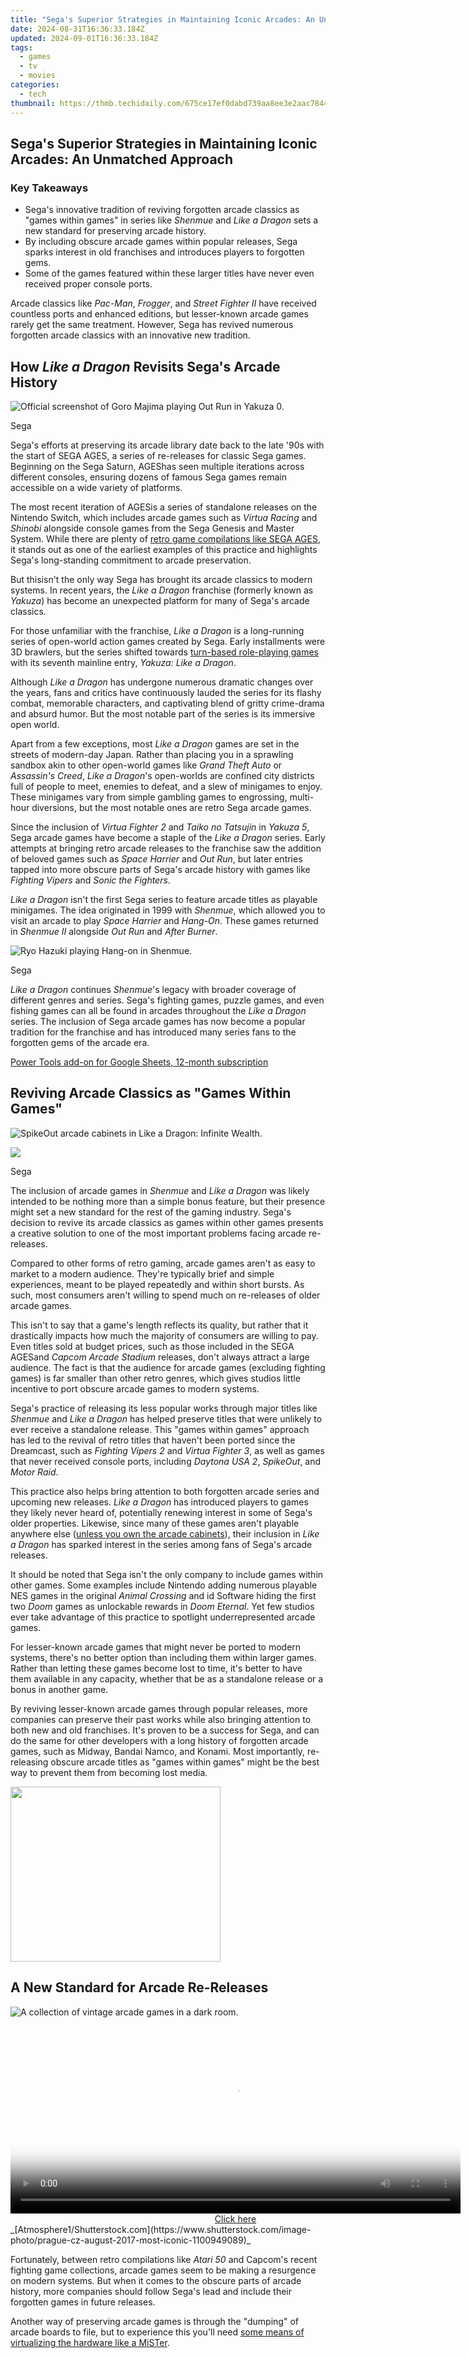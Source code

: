 ```yaml
---
title: "Sega's Superior Strategies in Maintaining Iconic Arcades: An Unmatched Approach"
date: 2024-08-31T16:36:33.184Z
updated: 2024-09-01T16:36:33.184Z
tags:
  - games
  - tv
  - movies
categories:
  - tech
thumbnail: https://thmb.techidaily.com/675ce17ef0dabd739aa8ee3e2aac7844c7deb38c517ca3120730f7fc3392ff08.jpg
---
```


## Sega's Superior Strategies in Maintaining Iconic Arcades: An Unmatched Approach

### Key Takeaways

* Sega's innovative tradition of reviving forgotten arcade classics as "games within games" in series like _Shenmue_ and _Like a Dragon_ sets a new standard for preserving arcade history.
* By including obscure arcade games within popular releases, Sega sparks interest in old franchises and introduces players to forgotten gems.
* Some of the games featured within these larger titles have never even received proper console ports.

 Arcade classics like _Pac-Man_, _Frogger_, and _Street Fighter II_ have received countless ports and enhanced editions, but lesser-known arcade games rarely get the same treatment. However, Sega has revived numerous forgotten arcade classics with an innovative new tradition.

##  How _Like a Dragon_ Revisits Sega's Arcade History

![Official screenshot of Goro Majima playing Out Run in Yakuza 0.](https://static1.howtogeekimages.com/wordpress/wp-content/uploads/2024/08/yakuza-0-outrun.jpg) 

Sega

 Sega's efforts at preserving its arcade library date back to the late '90s with the start of SEGA AGES, a series of re-releases for classic Sega games. Beginning on the Sega Saturn, AGEShas seen multiple iterations across different consoles, ensuring dozens of famous Sega games remain accessible on a wide variety of platforms.

 The most recent iteration of AGESis a series of standalone releases on the Nintendo Switch, which includes arcade games such as _Virtua Racing_ and _Shinobi_ alongside console games from the Sega Genesis and Master System. While there are plenty of [retro game compilations like SEGA AGES](https://bypass-frp.techidaily.com/frp-hijacker-by-hagard-download-and-bypass-your-vivo-y100i-frp-locks-by-drfone-android/), it stands out as one of the earliest examples of this practice and highlights Sega's long-standing commitment to arcade preservation.

 But thisisn't the only way Sega has brought its arcade classics to modern systems. In recent years, the _Like a Dragon_ franchise (formerly known as _Yakuza_) has become an unexpected platform for many of Sega's arcade classics.

 For those unfamiliar with the franchise, _Like a Dragon_ is a long-running series of open-world action games created by Sega. Early installments were 3D brawlers, but the series shifted towards [turn-based role-playing games](https://hardware-help.techidaily.com/navigating-new-innovations-through-toms-hardware-wisdom/) with its seventh mainline entry, _Yakuza: Like a Dragon_.

 Although _Like a Dragon_ has undergone numerous dramatic changes over the years, fans and critics have continuously lauded the series for its flashy combat, memorable characters, and captivating blend of gritty crime-drama and absurd humor. But the most notable part of the series is its immersive open world.

 Apart from a few exceptions, most _Like a Dragon_ games are set in the streets of modern-day Japan. Rather than placing you in a sprawling sandbox akin to other open-world games like _Grand Theft Auto_ or _Assassin's Creed_, _Like a Dragon_'s open-worlds are confined city districts full of people to meet, enemies to defeat, and a slew of minigames to enjoy. These minigames vary from simple gambling games to engrossing, multi-hour diversions, but the most notable ones are retro Sega arcade games.

 Since the inclusion of _Virtua Fighter 2_ and _Taiko no Tatsujin_ in _Yakuza 5_, Sega arcade games have become a staple of the _Like a Dragon_ series. Early attempts at bringing retro arcade releases to the franchise saw the addition of beloved games such as _Space Harrier_ and _Out Run_, but later entries tapped into more obscure parts of Sega's arcade history with games like _Fighting Vipers_ and _Sonic the Fighters_.

_Like a Dragon_ isn't the first Sega series to feature arcade titles as playable minigames. The idea originated in 1999 with _Shenmue_, which allowed you to visit an arcade to play _Space Harrier_ and _Hang-On_. These games returned in _Shenmue II_ alongside _Out Run_ and _After Burner_.

![Ryo Hazuki playing Hang-on in Shenmue.](https://static1.howtogeekimages.com/wordpress/wp-content/uploads/2024/08/shenmue-hang-on-2.jpg) 

Sega

_Like a Dragon_ continues _Shenmue_'s legacy with broader coverage of different genres and series. Sega's fighting games, puzzle games, and even fishing games can all be found in arcades throughout the _Like a Dragon_ series. The inclusion of Sega arcade games has now become a popular tradition for the franchise and has introduced many series fans to the forgotten gems of the arcade era.

<!-- affiliate ads begin -->
<a href="https://secure.2checkout.com/order/checkout.php?PRODS=4721564&QTY=1&AFFILIATE=108875&CART=1">Power Tools add-on for Google Sheets, 12-month subscription</a>
<!-- affiliate ads end -->
##  Reviving Arcade Classics as "Games Within Games"

![SpikeOut arcade cabinets in Like a Dragon: Infinite Wealth.](https://static1.howtogeekimages.com/wordpress/wp-content/uploads/2024/08/like-a-dragon-infinite-wealth-spikeout-machines.jpg) 

<!-- affiliate ads begin -->
<a href="https://secure.2checkout.com/order/checkout.php?PRODS=37100474&QTY=1&AFFILIATE=108875&CART=1"><img src="https://awario.com/images/pages/index/img-leads-1280@1x.avif" border="0"></a>
<!-- affiliate ads end -->
Sega

 The inclusion of arcade games in _Shenmue_ and _Like a Dragon_ was likely intended to be nothing more than a simple bonus feature, but their presence might set a new standard for the rest of the gaming industry. Sega's decision to revive its arcade classics as games within other games presents a creative solution to one of the most important problems facing arcade re-releases.

 Compared to other forms of retro gaming, arcade games aren't as easy to market to a modern audience. They're typically brief and simple experiences, meant to be played repeatedly and within short bursts. As such, most consumers aren't willing to spend much on re-releases of older arcade games.

 This isn't to say that a game's length reflects its quality, but rather that it drastically impacts how much the majority of consumers are willing to pay. Even titles sold at budget prices, such as those included in the SEGA AGESand _Capcom Arcade Stadium_ releases, don't always attract a large audience. The fact is that the audience for arcade games (excluding fighting games) is far smaller than other retro genres, which gives studios little incentive to port obscure arcade games to modern systems.

 Sega's practice of releasing its less popular works through major titles like _Shenmue_ and _Like a Dragon_ has helped preserve titles that were unlikely to ever receive a standalone release. This "games within games" approach has led to the revival of retro titles that haven't been ported since the Dreamcast, such as _Fighting Vipers 2_ and _Virtua Fighter 3_, as well as games that never received console ports, including _Daytona USA 2_, _SpikeOut_, and _Motor Raid_.

 This practice also helps bring attention to both forgotten arcade series and upcoming new releases. _Like a Dragon_ has introduced players to games they likely never heard of, potentially renewing interest in some of Sega's older properties. Likewise, since many of these games aren't playable anywhere else ([unless you own the arcade cabinets](https://fox-hovers.techidaily.com/2024-approved-cinematic-mastery-starts-here-the-best-cameras-of-all-levels/)), their inclusion in _Like a Dragon_ has sparked interest in the series among fans of Sega's arcade releases.

 It should be noted that Sega isn't the only company to include games within other games. Some examples include Nintendo adding numerous playable NES games in the original _Animal Crossing_ and id Software hiding the first two _Doom_ games as unlockable rewards in _Doom Eternal_. Yet few studios ever take advantage of this practice to spotlight underrepresented arcade games.

 For lesser-known arcade games that might never be ported to modern systems, there's no better option than including them within larger games. Rather than letting these games become lost to time, it's better to have them available in any capacity, whether that be as a standalone release or a bonus in another game.

 By reviving lesser-known arcade games through popular releases, more companies can preserve their past works while also bringing attention to both new and old franchises. It's proven to be a success for Sega, and can do the same for other developers with a long history of forgotten arcade games, such as Midway, Bandai Namco, and Konami. Most importantly, re-releasing obscure arcade titles as "games within games" might be the best way to prevent them from becoming lost media.

<!-- affiliate ads begin -->
<a href="https://aligracehair.sjv.io/c/5597632/2087264/19272" target="_top" id="2087264"><img src="//a.impactradius-go.com/display-ad/19272-2087264" border="0" alt="" width="336" height="280"/></a><img height="0" width="0" src="https://imp.pxf.io/i/5597632/2087264/19272" style="position:absolute;visibility:hidden;" border="0" />
<!-- affiliate ads end -->
##  A New Standard for Arcade Re-Releases

![A collection of vintage arcade games in a dark room.](https://static1.howtogeekimages.com/wordpress/wp-content/uploads/2022/02/vitnage-arcade-games.jpg) 

<!-- affiliate ads begin -->
<span id="1993650">
					<video width="720" height="300" style="cursor:pointer"
           poster="//a.impactradius-go.com/display-clicktoplayimage/1993650.jpeg"
           onclick="if(!this.playClicked){this.play();this.setAttribute('controls',true);this.playClicked=true;}">
	   <source src="//a.impactradius-go.com/display-ad/22993-1993650">
	   <img src="//a.impactradius-go.com/display-clicktoplayimage/1993650.jpeg" style="border: none; height: 100%; width: 100%; object-fit: contain">
	</video>
	<div style="width:720px;text-align:center"><a href="javascript:window.open(decodeURIComponent('https%3A%2F%2Fhomestyler.sjv.io%2Fc%2F5597632%2F1993650%2F22993'), '_blank');void(0);">Click here</a></div>
</span>
<img height="0" width="0" src="https://imp.pxf.io/i/5597632/1993650/22993" style="position:absolute;visibility:hidden;" border="0" />
<!-- affiliate ads end -->
_[Atmosphere1/Shutterstock.com](https://www.shutterstock.com/image-photo/prague-cz-august-2017-most-iconic-1100949089)_

 Fortunately, between retro compilations like _Atari 50_ and Capcom's recent fighting game collections, arcade games seem to be making a resurgence on modern systems. But when it comes to the obscure parts of arcade history, more companies should follow Sega's lead and include their forgotten games in future releases.

 Another way of preserving arcade games is through the "dumping" of arcade boards to file, but to experience this you'll need [some means of virtualizing the hardware like a MiSTer](https://visual-screen-recording.techidaily.com/updated-2024-approved-cutting-edge-captures-top-10-online-video-recorders/).

<ins class="adsbygoogle"
     style="display:block"
     data-ad-format="autorelaxed"
     data-ad-client="ca-pub-7571918770474297"
     data-ad-slot="1223367746"></ins>



<ins class="adsbygoogle"
     style="display:block"
     data-ad-client="ca-pub-7571918770474297"
     data-ad-slot="8358498916"
     data-ad-format="auto"
     data-full-width-responsive="true"></ins>


